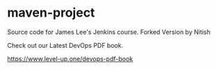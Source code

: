 # maven-project
Source code for James Lee's Jenkins course.
Forked Version by Nitish

Check out our Latest DevOps PDF book.

https://www.level-up.one/devops-pdf-book
